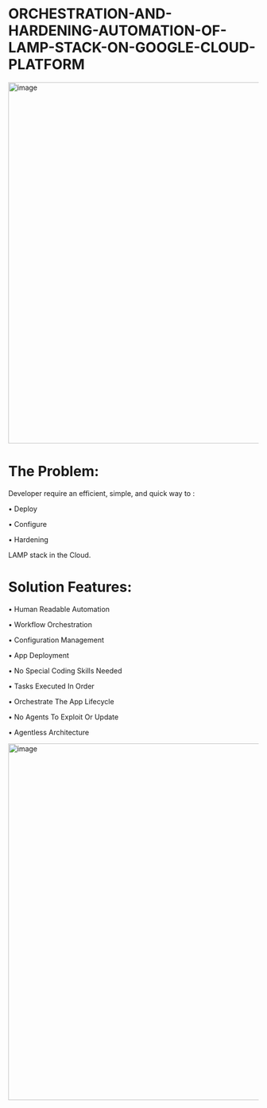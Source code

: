 # ORCHESTRATION-AND-HARDENING-AUTOMATION-OF-LAMP-STACK-ON-GOOGLE-CLOUD-PLATFORM

<img width="727" alt="image" src="https://user-images.githubusercontent.com/105025973/212477519-9661c267-8aff-4679-abac-98430f680a18.png">



# The Problem:
Developer require an efficient, simple, and quick way to :

• Deploy

• Configure

• Hardening

LAMP stack in the Cloud.



# Solution Features: 
• Human Readable Automation

• Workflow Orchestration

• Configuration Management

• App Deployment

• No Special Coding Skills Needed

• Tasks Executed In Order

• Orchestrate The App Lifecycle

• No Agents To Exploit Or Update

• Agentless Architecture


<img width="718" alt="image" src="https://user-images.githubusercontent.com/105025973/212477715-56e346cd-ab2a-42c3-a6ea-97111ff2a076.png">



